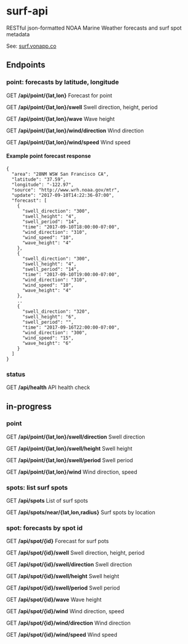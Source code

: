 # surf-api

RESTful json-formatted NOAA Marine Weather forecasts and surf spot metadata

See: [surf.vonapp.co](http://surf.vonapp.co)

## Endpoints

### point: forecasts by latitude, longitude

GET **/api/point/{lat,lon}** Forecast for point

GET **/api/point/{lat,lon}/swell** Swell direction, height, period

GET **/api/point/{lat,lon}/wave** Wave height

GET **/api/point/{lat,lon}/wind/direction** Wind direction

GET **/api/point/{lat,lon}/wind/speed** Wind speed

#### Example point forecast response

```
{
  "area": "28NM WSW San Francisco CA",
  "latitude": "37.59",
  "longitude": "-122.97",
  "source": "http://www.wrh.noaa.gov/mtr",
  "update": "2017-09-10T14:22:36-07:00",
  "forecast": [
    {
      "swell_direction": "300",
      "swell_height": "4",
      "swell_period": "14",
      "time": "2017-09-10T18:00:00-07:00",
      "wind_direction": "310",
      "wind_speed": "10",
      "wave_height": "4"
    },
    {
      "swell_direction": "300",
      "swell_height": "4",
      "swell_period": "14",
      "time": "2017-09-10T19:00:00-07:00",
      "wind_direction": "310",
      "wind_speed": "10",
      "wave_height": "4"
    },
    ..
    {
      "swell_direction": "320",
      "swell_height": "6",
      "swell_period": "",
      "time": "2017-09-16T22:00:00-07:00",
      "wind_direction": "300",
      "wind_speed": "15",
      "wave_height": "6"
    }
  ]
}
```

### status

GET **/api/health** API health check

## in-progress

### point

GET **/api/point/{lat,lon}/swell/direction** Swell direction

GET **/api/point/{lat,lon}/swell/height** Swell height

GET **/api/point/{lat,lon}/swell/period** Swell period

GET **/api/point/{lat,lon}/wind** Wind direction, speed

### spots: list surf spots

GET **/api/spots** List of surf spots

GET **/api/spots/near/{lat,lon,radius}** Surf spots by location

### spot: forecasts by spot id

GET **/api/spot/{id}** Forecast for surf pots

GET **/api/spot/{id}/swell** Swell direction, height, period

GET **/api/spot/{id}/swell/direction** Swell direction

GET **/api/spot/{id}/swell/height** Swell height

GET **/api/spot/{id}/swell/period** Swell period

GET **/api/spot/{id}/wave** Wave height

GET **/api/spot/{id}/wind** Wind direction, speed

GET **/api/spot/{id}/wind/direction** Wind direction

GET **/api/spot/{id}/wind/speed** Wind speed
